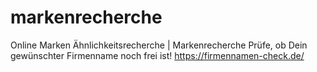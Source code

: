 # markenrecherche
Online Marken Ähnlichkeitsrecherche | Markenrecherche
Prüfe, ob Dein gewünschter Firmenname noch frei ist!
https://firmennamen-check.de/
